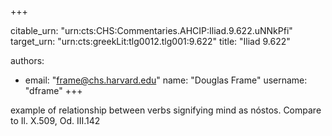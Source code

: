 +++


citable_urn: "urn:cts:CHS:Commentaries.AHCIP:Iliad.9.622.uNNkPfi"
target_urn: "urn:cts:greekLit:tlg0012.tlg001:9.622"
title: "Iliad 9.622"

authors:
- email: "frame@chs.harvard.edu"
  name: "Douglas Frame"
  username: "dframe"
+++

<p>example of relationship between verbs signifying mind as nóstos. Compare to Il. X.509, Od. III.142</p>